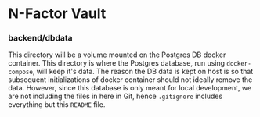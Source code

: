 # N-Factor Vault

### backend/dbdata

This directory will be a volume mounted on the Postgres DB docker container. This directory is where the Postgres database, run using `docker-compose`, will keep it's data. The reason the DB data is kept on host is so that subsequent initializations of docker container should not ideally remove the data. However, since this database is only meant for local development, we are not including the files in here in Git, hence `.gitignore` includes everything but this `README` file.